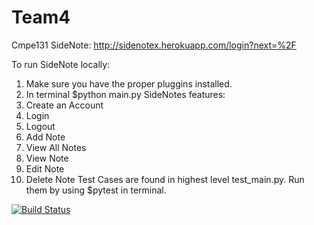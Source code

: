 # Team4
Cmpe131
SideNote: http://sidenotex.herokuapp.com/login?next=%2F

To run SideNote locally: 
  1) Make sure you have the proper pluggins installed.
  2) In terminal $python main.py
SideNotes features:
  1) Create an Account
  2) Login
  3) Logout
  4) Add Note
  5) View All Notes
  6) View Note
  7) Edit Note
  8) Delete Note
Test Cases are found in highest level test_main.py.
Run them by using $pytest in terminal.

[![Build Status](https://travis-ci.org/Winternight5/Team4.svg?branch=master)](https://travis-ci.org/Winternight5/Team4)
